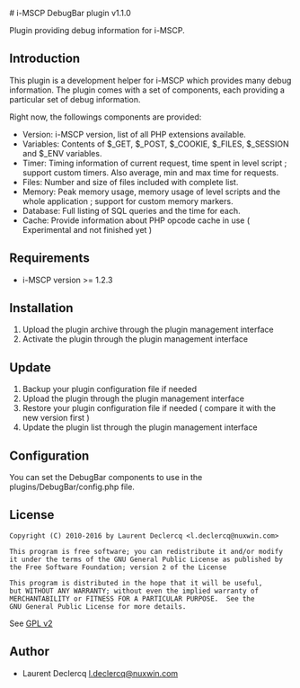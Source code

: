 # i-MSCP DebugBar plugin v1.1.0

Plugin providing debug information for i-MSCP.

## Introduction

This plugin is a development helper for i-MSCP which provides many debug information. The plugin comes with a set of
components, each providing a particular set of debug information.

Right now, the followings components are provided:

 - Version: i-MSCP version, list of all PHP extensions available.
 - Variables: Contents of $_GET, $_POST, $_COOKIE, $_FILES, $_SESSION and $_ENV variables.
 - Timer: Timing information of current request, time spent in level script ; support custom timers. Also average, min and max time for requests.
 - Files: Number and size of files included with complete list.
 - Memory: Peak memory usage, memory usage of level scripts and the whole application ; support for custom memory markers.
 - Database: Full listing of SQL queries and the time for each.
 - Cache: Provide information about PHP opcode cache in use ( Experimental and not finished yet )

## Requirements

* i-MSCP version >= 1.2.3

## Installation

1. Upload the plugin archive through the plugin management interface
2. Activate the plugin through the plugin management interface

## Update

1. Backup your plugin configuration file if needed
2. Upload the plugin through the plugin management interface
3. Restore your plugin configuration file if needed ( compare it with the new version first )
4. Update the plugin list through the plugin management interface

## Configuration

You can set the DebugBar components to use in the plugins/DebugBar/config.php file.

## License

```
Copyright (C) 2010-2016 by Laurent Declercq <l.declercq@nuxwin.com>

This program is free software; you can redistribute it and/or modify
it under the terms of the GNU General Public License as published by
the Free Software Foundation; version 2 of the License

This program is distributed in the hope that it will be useful,
but WITHOUT ANY WARRANTY; without even the implied warranty of
MERCHANTABILITY or FITNESS FOR A PARTICULAR PURPOSE.  See the
GNU General Public License for more details.
```

See [GPL v2](http://www.gnu.org/licenses/gpl-2.0.html "GPL v2")

## Author

* Laurent Declercq <l.declercq@nuxwin.com> 
